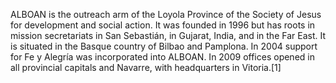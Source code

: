 ALBOAN is the outreach arm of the Loyola Province of the Society of Jesus for development and social action. It was founded in 1996 but has roots in mission secretariats in San Sebastián, in Gujarat, India, and in the Far East. It is situated in the Basque country of Bilbao and Pamplona. In 2004 support for Fe y Alegría was incorporated into ALBOAN. In 2009 offices opened in all provincial capitals and Navarre, with headquarters in Vitoria.[1]
